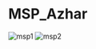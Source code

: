 # MSP_Azhar


![msp1](https://user-images.githubusercontent.com/80862408/191038668-fd8c3072-8799-46f3-b634-d9f7528a5b2f.png)
![msp2](https://user-images.githubusercontent.com/80862408/191038683-0c4c9bbd-d241-47f2-9d86-581e5d048930.png)
